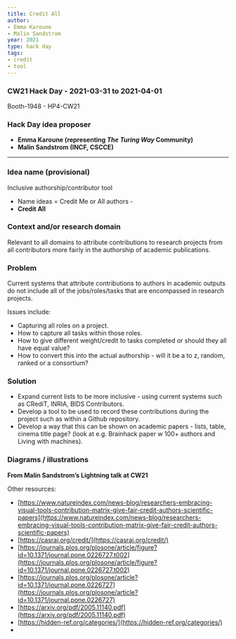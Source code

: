 ```yaml
---
title: Credit All
author:
- Emma Karoune
- Malin Sandstrom
year: 2021
type: hack day
tags:
- credit
- tool
---
```


### CW21 Hack Day - 2021-03-31 to 2021-04-01

Booth-1948 - HP4-CW21


### **Hack Day idea proposer**

* **Emma Karoune (representing _The Turing Way_ Community)**
* **Malin Sandstrom (INCF, CSCCE)**

---

### **Idea name (provisional)**

Inclusive authorship/contributor tool 

*   Name ideas = Credit Me or All authors - 
*   **Credit All**

### **Context and/or research domain**

Relevant to all domains to attribute contributions to research projects from all contributors more fairly in the authorship of academic publications.  


### **Problem**

Current systems that attribute contributions to authors in academic outputs do not include all of the jobs/roles/tasks that are encompassed in research projects. 

Issues include:

*   Capturing all roles on a project.
*   How to capture all tasks within those roles.
*   How to give different weight/credit to tasks completed or should they all have equal value?
*   How to convert this into the actual authorship - will it be a to z, random, ranked or a consortium?


### **Solution**


*   Expand current lists to be more inclusive - using current systems such as CRediT, INRIA, BIDS Contributors.
*   Develop a tool to be used to record these contributions during the project such as within a Github repository. 
*   Develop a way that this can be shown on academic papers - lists, table, cinema title page? (look at e.g. Brainhack paper w 100+ authors and Living with machines).


### **Diagrams / illustrations**


**From Malin Sandstrom’s Lightning talk at CW21**

Other resources:


*   [https://www.natureindex.com/news-blog/researchers-embracing-visual-tools-contribution-matrix-give-fair-credit-authors-scientific-papers](https://www.natureindex.com/news-blog/researchers-embracing-visual-tools-contribution-matrix-give-fair-credit-authors-scientific-papers)
*   [https://casrai.org/credit/](https://casrai.org/credit/)
*   [https://journals.plos.org/plosone/article/figure?id=10.1371/journal.pone.0226727.t002](https://journals.plos.org/plosone/article/figure?id=10.1371/journal.pone.0226727.t002)
*   [https://journals.plos.org/plosone/article?id=10.1371/journal.pone.0226727](https://journals.plos.org/plosone/article?id=10.1371/journal.pone.0226727)
*   [https://arxiv.org/pdf/2005.11140.pdf](https://arxiv.org/pdf/2005.11140.pdf)
*   [https://hidden-ref.org/categories/](https://hidden-ref.org/categories/)
*   
